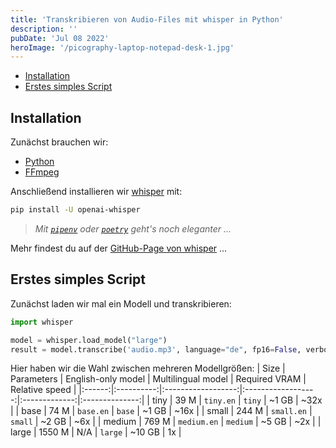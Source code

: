 ```yaml
--- 
title: 'Transkribieren von Audio-Files mit whisper in Python'
description: ''
pubDate: 'Jul 08 2022'
heroImage: '/picography-laptop-notepad-desk-1.jpg'
---
```


<!--toc:start-->
- [Installation](#installation)
- [Erstes simples Script](#erstes-simples-script)
<!--toc:end-->

## Installation

Zunächst brauchen wir:
- [Python](https://www.python.org/downloads/)
- [FFmpeg](https://ffmpeg.org/download.html)

Anschließend installieren wir [whisper](https://github.com/openai/whisper) mit:
```bash
pip install -U openai-whisper
```

> *Mit [`pipenv`](https://realpython.com/pipenv-guide/) oder [`poetry`](https://python-poetry.org/) geht's noch eleganter ...*

Mehr findest du auf der [GitHub-Page von whisper](https://github.com/openai/whisper) ...


## Erstes simples Script

Zunächst laden wir mal ein Modell und transkribieren:
```python
import whisper

model = whisper.load_model("large")
result = model.transcribe('audio.mp3', language="de", fp16=False, verbose=True)
```
Hier haben wir die Wahl zwischen mehreren Modellgrößen:
|  Size  | Parameters | English-only model | Multilingual model | Required VRAM | Relative speed |
|:------:|:----------:|:------------------:|:------------------:|:-------------:|:--------------:|
|  tiny  |    39 M    |     `tiny.en`      |       `tiny`       |     ~1 GB     |      ~32x      |
|  base  |    74 M    |     `base.en`      |       `base`       |     ~1 GB     |      ~16x      |
| small  |   244 M    |     `small.en`     |      `small`       |     ~2 GB     |      ~6x       |
| medium |   769 M    |    `medium.en`     |      `medium`      |     ~5 GB     |      ~2x       |
| large  |   1550 M   |        N/A         |      `large`       |    ~10 GB     |       1x       |



